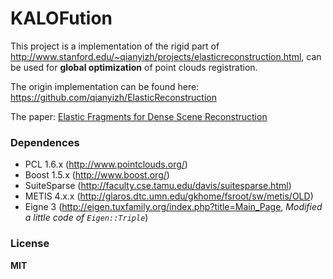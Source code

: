 KALOFution
==========

This project is a implementation of the rigid part of <http://www.stanford.edu/~qianyizh/projects/elasticreconstruction.html>,
can be used for **global optimization** of point clouds registration.

The origin implementation can be found here: <https://github.com/qianyizh/ElasticReconstruction>

The paper: [Elastic Fragments for Dense Scene Reconstruction](http://stanford.edu/~sdmiller/octo/files/iccv2013.pdf)

### Dependences
- PCL 1.6.x (<http://www.pointclouds.org/>)
- Boost 1.5.x (<http://www.boost.org/>)
- SuiteSparse (<http://faculty.cse.tamu.edu/davis/suitesparse.html>)
- METIS 4.x.x (<http://glaros.dtc.umn.edu/gkhome/fsroot/sw/metis/OLD>)
- Eigne 3 (<http://eigen.tuxfamily.org/index.php?title=Main_Page>, _Modified a little code of `Eigen::Triple`_)

### License
**MIT**
